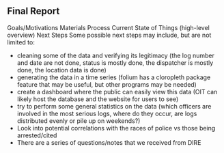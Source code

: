 ## Final Report

Goals/Motivations
Materials
Process
Current State of Things (high-level overview)
Next Steps
Some possible next steps may include, but are not limited to:
- cleaning some of the data and verifying its legitimacy (the log number and date are not done, status is mostly done, the dispatcher is mostly done, the location data is done) 
- generating the data in a time series (folium has a cloropleth package feature that may be useful, but other programs may be needed)
- create a dashboard where the public can easily view this data (OIT can likely host the database and the website for users to see)
- try to perform some general statistics on the data (which officers are involved in the most serious logs, where do they occur, are logs distributed evenly or pile up on weekends?)
- Look into potential correlations with the races of police vs those being arrested/cited
- There are a series of questions/notes that we received from DIRE
